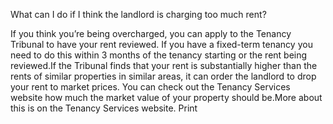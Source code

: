 What can I do if I think the landlord is charging too much rent?

If you think you’re being overcharged, you can apply to the Tenancy Tribunal to have your rent reviewed. If you have a fixed-term tenancy you need to do this within 3 months of the tenancy starting or the rent being reviewed.If the Tribunal finds that your rent is substantially higher than the rents of similar properties in similar areas, it can order the landlord to drop your rent to market prices. You can check out the Tenancy Services website how much the market value of your property should be.More about this is on the Tenancy Services website.  Print 